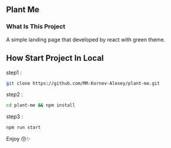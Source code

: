## Plant Me

### What Is This Project
A simple landing page that developed by react with green theme.

## How Start Project In Local

step1 :

```bash
git clone https://github.com/MR-Kornev-Alexey/plant-me.git
```

step2 :

```bash
cd plant-me && npm install
```

step3 :

```bash
npm run start
```

Enjoy 😚✨

